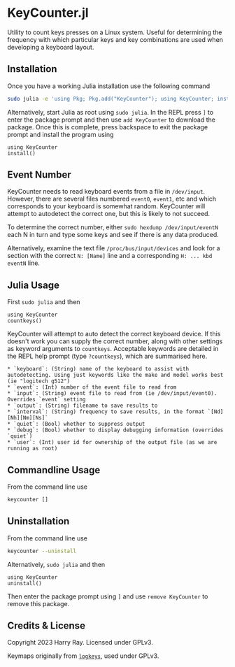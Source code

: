 # KeyCounter.jl

Utility to count keys presses on a Linux system. Useful for determining the frequency with which particular keys and key combinations are used when developing a keyboard layout.

## Installation

Once you have a working Julia installation use the following command
```bash
sudo julia -e 'using Pkg; Pkg.add("KeyCounter"); using KeyCounter; install()'
```

Alternatively, start Julia as root using `sudo julia`. In the REPL press `]` to enter the package prompt and then use `add KeyCounter` to download the package. Once this is complete, press backspace to exit the package prompt and install the program using
```julia-repl
using KeyCounter
install()
```

## Event Number

KeyCounter needs to read keyboard events from a file in `/dev/input`. However, there are several files numbered `event0`, `event1`, etc and which corresponds to your keyboard is somewhat random. KeyCounter will attempt to autodetect the correct one, but this is likely to not succeed.

To determine the correct number, either `sudo hexdump /dev/input/eventN` each N in turn and type some keys and see if there is any data produced.

Alternatively, examine the text file `/proc/bus/input/devices` and look for a section with the correct `N: [Name]` line and a corresponding `H: ... kbd eventN` line.

## Julia Usage

First `sudo julia` and then
```julia-repl
using KeyCounter
countkeys()
```
KeyCounter will attempt to auto detect the correct keyboard device. If this doesn't work you can supply the correct number, along with other settings as keyword arguments to `countkeys`. Acceptable keywords are detailed in the REPL help prompt (type `?countkeys`), which are summarised here.

    * `keyboard`: (String) name of the keyboard to assist with autodetecting. Using just keywords like the make and model works best (ie "logitech g512")
    * `event`: (Int) number of the event file to read from
    * `input`: (String) event file to read from (ie /dev/input/event0). Overrides `event` setting
    * `output`: (String) filename to save results to
    * `interval`: (String) frequency to save results, in the format `[Nd][Nh][Nm][Ns]`
    * `quiet`: (Bool) whether to suppress output
    * `debug`: (Bool) whether to display debugging information (overrides `quiet`)
    * `user`: (Int) user id for ownership of the output file (as we are running as root)

## Commandline Usage

From the command line use
```bash
keycounter []
```

## Uninstallation

From the command line use
```bash
keycounter --uninstall
```

Alternatively, `sudo julia` and then
```julia-repl
using KeyCounter
uninstall()
```
Then enter the package prompt using `]` and use `remove KeyCounter` to remove this package.

## Credits & License

Copyright 2023 Harry Ray. Licensed under GPLv3.

Keymaps originally from [`logkeys`](https://github.com/kernc/logkeys), used under GPLv3.
